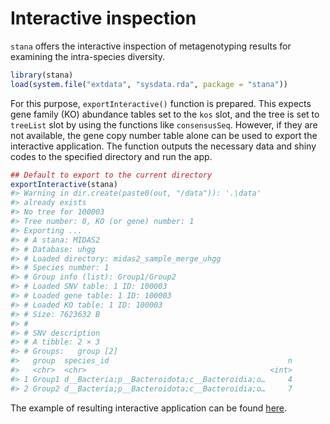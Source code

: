 # Interactive inspection

`stana` offers the interactive inspection of metagenotyping results for examining the intra-species diversity.


```r
library(stana)
load(system.file("extdata", "sysdata.rda", package = "stana"))
```

For this purpose, `exportInteractive()` function is prepared. This expects gene family (KO) abundance tables set to the `kos` slot, and the tree is set to `treeList` slot by using the functions like `consensusSeq`. However, if they are not available, the gene copy number table alone can be used to export the interactive application. The function outputs the necessary data and shiny codes to the specified directory and run the app.


```r
## Default to export to the current directory
exportInteractive(stana)
#> Warning in dir.create(paste0(out, "/data")): '.\data'
#> already exists
#> No tree for 100003
#> Tree number: 0, KO (or gene) number: 1
#> Exporting ...
#> # A stana: MIDAS2
#> # Database: uhgg
#> # Loaded directory: midas2_sample_merge_uhgg
#> # Species number: 1
#> # Group info (list): Group1/Group2
#> # Loaded SNV table: 1 ID: 100003
#> # Loaded gene table: 1 ID: 100003
#> # Loaded KO table: 1 ID: 100003
#> # Size: 7623632 B
#> # 
#> # SNV description
#> # A tibble: 2 × 3
#> # Groups:   group [2]
#>   group  species_id                                        n
#>   <chr>  <chr>                                         <int>
#> 1 Group1 d__Bacteria;p__Bacteroidota;c__Bacteroidia;o…     4
#> 2 Group2 d__Bacteria;p__Bacteroidota;c__Bacteroidia;o…     7
```

The example of resulting interactive application can be found [here](TBU).
